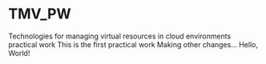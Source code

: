 # TMV_PW
Technologies for managing virtual resources in cloud environments practical work
This is the first practical work
Making other changes...
Hello, World!